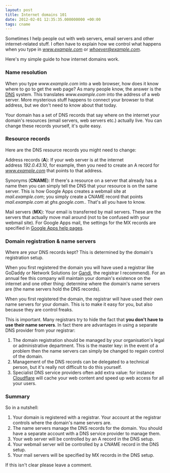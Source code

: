 ```yaml
---
layout: post
title: Internet domains 101
date: 2012-02-01 12:35:35.000000000 +00:00
tags: cname
---
```

Sometimes I help people out with web servers, email servers and other internet-related stuff. I often have to explain how we control what happens when you type in <em>www.example.com</em> or <em>whoever@example.com</em>.

Here's my simple guide to how internet domains work.
<h3>Name resolution</h3>
When you type <em>www.example.com</em> into a web browser, how does it know where to go to get the web page? As many people know, the answer is the <a href="https://en.wikipedia.org/wiki/Domain_Name_System" target="_blank">DNS</a> system. This translates <em>www.example.com</em> into the address of a web server. More mysterious stuff happens to connect your browser to that address, but we don't need to know about that today.

Your domain has a set of DNS records that say where on the internet your domain's resources (email servers, web servers etc.) actually live. You can change these records yourself, it's quite easy.
<h3>Resource records</h3>
Here are the DNS resource records you might need to change:

Address records (<strong>A</strong>): If your web server is at the internet address <em>192.0.43.10</em>, for example, then you need to create an A record for <em>www.example.com</em> that points to that address.

Synonyms (<strong>CNAME</strong>): If there's a resource on a server that already has a name then you can simply tell the DNS that your resource is on the same server. This is how Google Apps creates a webmail site at <em>mail.example.com</em>; you simply create a CNAME record that points <em>mail.example.com</em> at <em>ghs.google.com.</em>. That's all you have to know.

Mail servers (<strong>MX</strong>): Your email is transferred by mail servers. These are the servers that actually move mail around (not to be confused with your webmail site). For Google Apps mail, the settings for the MX records are specified in <a href="https://support.google.com/a/bin/answer.py?hl=en&amp;answer=174125" target="_blank">Google Apps help pages</a>.
<h3>Domain registration &amp; name servers</h3>
Where are <em>your</em> DNS records kept? This is determined by the domain's registration setup.

When you first registered the domain you will have used a registrar like GoDaddy or Network Solutions (or <a href="https://www.gandi.net/no-bullshit" target="_blank">Gandi</a>, the registrar I recommend). For an annual fee this company will maintain your domain's existence on the internet and one other thing: determine where the domain's name servers are (the name servers hold the DNS records).

When you first registered the domain, the registrar will have used their own name servers for your domain. This is to make it easy for you, but also because they are control freaks.

This is important. Many registrars try to hide the fact that <strong>you don't have to use their name servers</strong>. In fact there are advantages in using a separate DNS provider from your registrar:
<ol>
	<li>The domain registration should be managed by your organisation's legal or administrative department. This is the master key: in the event of a problem then the name servers can simply be changed to regain control of the domain.</li>
	<li>Management of the DNS records can be delegated to a technical person, but it's really not difficult to do this yourself.</li>
	<li>Specialist DNS service providers often add extra value: for instance <a href="http://www.cloudflare.com/">Cloudflare</a> will cache your web content and speed up web access for all your users.</li>
</ol>
<h3>Summary</h3>
So in a nutshell:
<ol>
	<li>Your domain is registered with a registrar. Your account at the registrar controls where the domain's name servers are.</li>
	<li>The name servers manage the DNS records for the domain. You should have a separate account with a DNS service provider to manage them.</li>
	<li>Your web server will be controlled by an A record in the DNS setup.</li>
	<li>Your webmail server will be controlled by a CNAME record in the DNS setup.</li>
	<li>Your mail servers will be specified by MX records in the DNS setup.</li>
</ol>
If this isn't clear please leave a comment.
